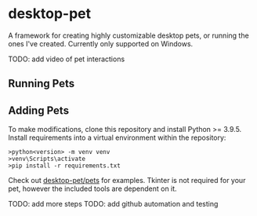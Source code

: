 # desktop-pet
A framework for creating highly customizable desktop pets, or running the ones I've created. Currently only supported on Windows.

TODO: add video of pet interactions

## Running Pets


## Adding Pets
To make modifications, clone this repository and install Python >= 3.9.5.  
Install requirements into a virtual environment within the repository:  
```
>python<version> -m venv venv  
>venv\Scripts\activate   
>pip install -r requirements.txt
```

Check out [desktop-pet/pets](https://github.com/crawsoir/desktop-pet/tree/main/desktop-pet/pets) for examples. Tkinter is not required for your pet, however the included tools are dependent on it.

TODO: add more steps
TODO: add github automation and testing
